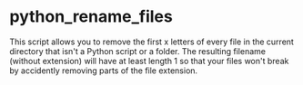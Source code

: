 # python_rename_files
This script allows you to remove the first x letters of every file in the current directory that isn't a Python script or a folder. The resulting filename (without extension) will have at least length 1 so that your files won't break by accidently removing parts of the file extension.
